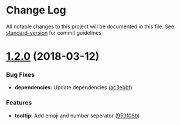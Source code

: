 # Change Log

All notable changes to this project will be documented in this file. See [standard-version](https://github.com/conventional-changelog/standard-version) for commit guidelines.

<a name="1.2.0"></a>
# [1.2.0](https://github.com/apertureless/npm-stats/compare/v1.1.0...v1.2.0) (2018-03-12)


### Bug Fixes

* **dependencies:** Update dependencies ([ac3ebbf](https://github.com/apertureless/npm-stats/commit/ac3ebbf))


### Features

* **tooltip:** Add emoji and number seperator ([953f08b](https://github.com/apertureless/npm-stats/commit/953f08b))
